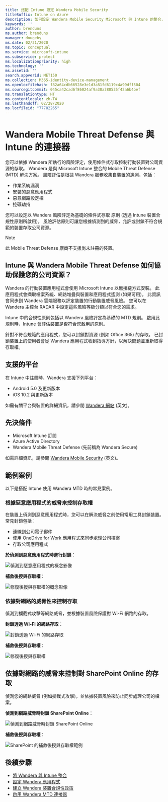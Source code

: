 ```yaml
---
title: 搭配 Intune 設定 Wandera Mobile Security
titleSuffix: Intune on Azure
description: 如何設定 Wandera Mobile Security Microsoft 與 Intune 的整合，來控制行動裝置對公司資源的存取。
keywords: ''
author: brenduns
ms.author: brenduns
manager: dougeby
ms.date: 02/21/2020
ms.topic: conceptual
ms.service: microsoft-intune
ms.subservice: protect
ms.localizationpriority: high
ms.technology: ''
ms.assetid: ''
search.appverid: MET150
ms.collection: M365-identity-device-management
ms.openlocfilehash: f82a64cdb66528e3e1d3a81fd6119c4a99dff504
ms.sourcegitcommit: 045ca42cad6f86024af9a38a380535f42a6b4bef
ms.translationtype: HT
ms.contentlocale: zh-TW
ms.lasthandoff: 02/28/2020
ms.locfileid: "77782265"
---
```

# <a name="wandera-mobile-threat-defense-connector-with-intune"></a>Wandera Mobile Threat Defense 與 Intune 的連接器  

您可以依據 Wandera 所執行的風險評定，使用條件式存取控制行動裝置對公司資源的存取。 Wandera 是與 Microsoft Intune 整合的 Mobile Threat Defense (MTD) 解決方案。  風險評估是根據 Wandera 服務收集自裝置的遙測，包括︰
- 作業系統漏洞
- 安裝的惡意應用程式
- 惡意網路設定檔
- 挖礦劫持

您可以設定以 Wandera 風險評定為基礎的條件式存取  原則 (透過 Intune 裝置合規性原則所啟用)。 風險評估原則可讓您根據偵測到的威脅，允許或封鎖不符合規範的裝置存取公司資源。  

> [!NOTE]
> 此 Mobile Threat Defense 廠商不支援尚未註冊的裝置。

## <a name="how-do-intune-and-wandera-mobile-threat-defense-help-protect-your-company-resources"></a>Intune 與 Wandera Mobile Threat Defense 如何協助保護您的公司資源？  

Wandera 的行動裝置應用程式會使用 Microsoft Intune 以無接縫方式安裝。 此應用程式會擷取檔案系統、網路堆疊與裝置和應用程式遙測 (如果可用)。 此資訊會同步到 Wandera 雲端服務以評定裝置的行動裝置威脅風險。 您可以在 Wandera 主控台 RADAR 中設定這些風險等級分類以符合您的需求。

Intune 中的合規性原則包括以 Wandera 風險評定為基礎的 MTD  規則。 啟用此規則時，Intune 會評估裝置是否符合您啟用的原則。

針對不符合規範的應用程式，您可以封鎖對資源 (例如 Office 365) 的存取。 已封鎖裝置上的使用者會從 Wandera 應用程式收到指導方針，以解決問題並重新取得存取權。

## <a name="supported-platforms"></a>支援的平台  

在 Intune 中註冊時，Wandera 支援下列平台︰

- Android 5.0 及更新版本  
- iOS 10.2 與更新版本  

如需有關平台與裝置的詳細資訊，請參閱 [Wandera 網站](https://www.wandera.com/mobile-threat-defense/) \(英文\)。

## <a name="prerequisites"></a>先決條件  

- Microsoft Intune 訂閱  
- Azure Active Directory  
- Wandera Mobile Threat Defense (先前稱為 Wandera Secure)  

如需詳細資訊，請參閱 [Wandera Mobile Security](https://www.wandera.com/mobile-security/) \(英文\)。
 
## <a name="sample-scenarios"></a>範例案例

以下是搭配 Intune 使用 Wandera MTD 時的常見案例。

### <a name="control-access-based-on-threats-from-malicious-apps"></a>根據惡意應用程式的威脅來控制存取權  

在裝置上偵測到惡意應用程式時，您可以在解決威脅之前使用常用工具封鎖裝置。 常見封鎖包括：  
- 連線到公司電子郵件  
- 使用 OneDrive for Work 應用程式來同步處理公司檔案  
- 存取公司應用程式  

**於偵測到惡意應用程式時進行封鎖**：

![偵測到惡意應用程式的概念影像](./media/wandera-mtd-connector/wandera-malicious-apps-blocked.png)  

**補救後授與存取權**： 

![修復後授與存取權的概念影像](./media/wandera-mtd-connector/wandera-malicious-apps-unblocked.png)


### <a name="control-access-based-on-threat-to-network"></a>依據對網路的威脅性來控制存取  

偵測到攔截式攻擊等網路威脅，並根據裝置風險保護對 Wi-Fi 網路的存取。  

**封鎖透過 Wi-Fi 的網路存取**：  

![封鎖透過 Wi-Fi 的網路存取](./media/wandera-mtd-connector/wandera-network-wifi-blocked.png)

**補救後授與存取權**：  

![修復後授與存取權](./media/wandera-mtd-connector/wandera-network-wifi-unblocked.png)  

## <a name="control-access-to-sharepoint-online-based-on-threat-to-network"></a>依據對網路的威脅來控制對 SharePoint Online 的存取

偵測您的網路威脅 (例如攔截式攻擊)，並依據裝置風險來防止同步處理公司的檔案。

**偵測到網路威脅時封鎖 SharePoint Online**：  

![偵測到網路威脅時封鎖 SharePoint Online](./media/wandera-mtd-connector/wandera-network-spo-blocked.png)  


**補救後授與存取權**：  

![SharePoint 的補救後授與存取權範例](./media/wandera-mtd-connector/wandera-network-spo-unblocked.png)  

## <a name="next-steps"></a>後續步驟

- [將 Wandera 與 Intune 整合](wandera-mtd-connector-integration.md)
- [設定 Wandera 應用程式](mtd-apps-ios-app-configuration-policy-add-assign.md)
- [建立 Wandera 裝置合規性政策](mtd-device-compliance-policy-create.md)
- [啟用 Wandera MTD 連接器](mtd-connector-enable.md)
